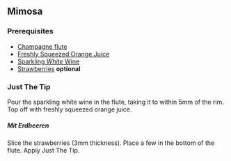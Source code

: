 ## Mimosa

### Prerequisites

* [Champagne flute](http://en.wikipedia.org/wiki/Champagne_stemware#Champagne_flute)
* [Freshly Squeezed Orange Juice](http://en.wikipedia.org/wiki/Orange_juice#Freshly_squeezed.2C_unpasteurized_juice)
* [Sparkling _White_ Wine](http://en.wikipedia.org/wiki/Sparkling_wine)
* [Strawberries](http://en.wikipedia.org/wiki/Strawberry) __optional__

### Just The Tip

Pour the sparkling white wine in the flute, taking it to within 5mm of the rim. Top off with freshly squeezed orange juice.

##### Mit Erdbeeren

Slice the strawberries (3mm thickness). Place a few in the bottom of the flute. Apply Just The Tip.
